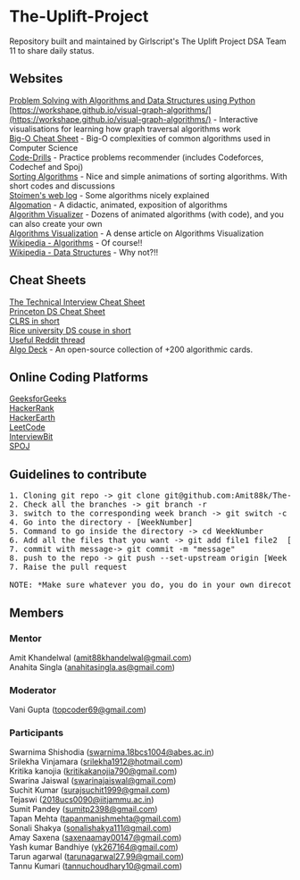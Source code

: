 # The-Uplift-Project
Repository built and maintained by Girlscript's The Uplift Project DSA Team 11 to share daily status.


## Websites
[Problem Solving with Algorithms and Data Structures using Python](https://runestone.academy/runestone/books/published/pythonds/index.html)   
[https://workshape.github.io/visual-graph-algorithms/](https://workshape.github.io/visual-graph-algorithms/) - Interactive visualisations for learning how graph traversal algorithms work  
[Big-O Cheat Sheet](https://www.bigocheatsheet.com/) - Big-O complexities of common algorithms used in Computer Science  
[Code-Drills](https://recommender.codedrills.io/tools/comparator) - Practice problems recommender (includes Codeforces, Codechef and Spoj)  
[Sorting Algorithms](https://www.toptal.com/developers/sorting-algorithms) - Nice and simple animations of sorting algorithms. With short codes and discussions  
[Stoimen's web log](http://www.stoimen.com/) - Some algorithms nicely explained  
[Algomation](http://www.algomation.com/) - A didactic, animated, exposition of algorithms  
[Algorithm Visualizer](https://algorithm-visualizer.org/) - Dozens of animated algorithms (with code), and you can also create your own  
[Algorithms Visualization](https://bost.ocks.org/mike/algorithms/) - A dense article on Algorithms Visualization  
[Wikipedia - Algorithms](https://en.wikipedia.org/wiki/List_of_algorithms) - Of course!!  
[Wikipedia - Data Structures](https://en.wikipedia.org/wiki/List_of_data_structures) - Why not?!!  

## Cheat Sheets
[The Technical Interview Cheat Sheet](https://gist.github.com/TSiege/cbb0507082bb18ff7e4b)  
[Princeton DS Cheat Sheet](https://algs4.cs.princeton.edu/cheatsheet/)  
[CLRS in short](https://sinon.org/algorithms//#data-structures)  
[Rice university DS couse in short](https://www.clear.rice.edu/comp160/data1.html)  
[Useful Reddit thread](https://www.reddit.com/r/learnprogramming/comments/3gpvyx/algorithms_and_data_structures_cheat_sheets/)  
[Algo Deck](https://github.com/teivah/algodeck/) - An open-source collection of +200 algorithmic cards.  

## Online Coding Platforms
[GeeksforGeeks](https://www.geeksforgeeks.org/)  
[HackerRank](https://www.hackerrank.com/)  
[HackerEarth](https://www.hackerearth.com/)  
[LeetCode](https://leetcode.com/)  
[InterviewBit](https://www.interviewbit.com/)  
[SPOJ](https://www.spoj.com/)  

## Guidelines to contribute
<pre>
1. Cloning git repo -> git clone git@github.com:Amit88k/The-Uplift-Project-DSA.git  
2. Check all the branches -> git branch -r  
3. switch to the corresponding week branch -> git switch -c [Week branch] => e.g. git switch -c Week1  
4. Go into the directory - [WeekNumber]   
5. Command to go inside the directory -> cd WeekNumber  
6. Add all the files that you want -> git add file1 file2  [if you want to all the files use * instead of files names]  
7. commit with message-> git commit -m "message"  
8. push to the repo -> git push --set-upstream origin [Week branch] => git push --set-upstream origin Week1  
7. Raise the pull request  

NOTE: *Make sure whatever you do, you do in your own direcotry in respective problem and no other file/directory is deleted or tampered due to your submission.   
</pre>


## Members  

### Mentor  
Amit Khandelwal (amit88khandelwal@gmail.com)  
Anahita Singla (anahitasingla.as@gmail.com)

### Moderator
Vani Gupta (topcoder69@gmail.com)  

### Participants    
Swarnima Shishodia (swarnima.18bcs1004@abes.ac.in)  
Srilekha Vinjamara (srilekha1912@hotmail.com)  
Kritika kanojia (kritikakanojia790@gmail.com)  
Swarina Jaiswal (swarinajaiswal@gmail.com)  
Suchit Kumar (surajsuchit1999@gmail.com)  
Tejaswi (2018ucs0090@iitjammu.ac.in)  
Sumit Pandey (sumitp2398@gmail.com)  
Tapan Mehta (tapanmanishmehta@gmail.com)  
Sonali Shakya (sonalishakya111@gmail.com)  
Amay Saxena (saxenaamay00147@gmail.com)  
Yash kumar Bandhiye (yk267164@gmail.com)  
Tarun agarwal (tarunagarwal27.99@gmail.com)  
Tannu Kumari (tannuchoudhary10@gmail.com)

